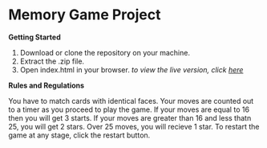 # Memory Game Project



**Getting Started**

1. Download or clone the repository on your machine.
2. Extract the .zip file.
3. Open index.html in your browser.
*to view the live version, click [here](https://ashton-martin.github.io/memory-game/)*

**Rules and Regulations**

You have to match cards with identical faces.
Your moves are counted out to a timer as you proceed to play the game.
If your moves are equal to 16 then you will get 3 starts.
If your moves are greater than 16 and less thatn 25, you will get 2 stars.
Over 25 moves, you will recieve 1 star.
To restart the game at any stage, click the restart button.


